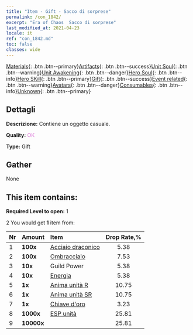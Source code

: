```yaml
---
title: "Item - Gift - Sacco di sorprese"
permalink: /con_1842/
excerpt: "Era of Chaos  Sacco di sorprese"
last_modified_at: 2021-04-23
locale: it
ref: "con_1842.md"
toc: false
classes: wide
---
```

 [Materials](/ItemsIT/){: .btn .btn--primary}[Artifacts](/ItemsIT/Artifacts/){: .btn .btn--success}[Unit Soul](/ItemsIT/UnitSoul/){: .btn .btn--warning}[Unit Awakening](/ItemsIT/UnitAwakening/){: .btn .btn--danger}[Hero Soul](/ItemsIT/HeroSoul/){: .btn .btn--info}[Hero SKill](/ItemsIT/HeroSkill/){: .btn .btn--primary}[Gift](/ItemsIT/Gift/){: .btn .btn--success}[Event related](/ItemsIT/Events/){: .btn .btn--warning}[Avatars](/ItemsIT/Avatars/){: .btn .btn--danger}[Consumables](/ItemsIT/Consumables/){: .btn .btn--info}[Unknown](/ItemsIT/Unknown/){: .btn .btn--primary}

## Dettagli
 **Descrizione:** Contiene un oggetto casuale.

 **Quality:** <span style="color: #DA70D6">OK</span>

 **Type:** Gift

## Gather

  None

## This item contains:

 **Required Level to open:** 1

 2 You would get **1** item  from:

  | Nr | Amount |     Item    | Drop Rate,% |
  |:---|:-------|:------------|:---------:|
  | 1 |  **100x** | [Acciaio draconico](/ItemsIT/con_880/) | 5.38 | 
  | 2 |  **100x** | [Ombracciaio](/ItemsIT/con_881/) | 7.53 | 
  | 3 |  **10x** | Guild Power | 5.38 | 
  | 4 |  **10x** | [Energia](/ItemsIT/con_900/) | 5.38 | 
  | 5 |  **1x** | [Anima unità R](/ItemsIT/con_533/) | 10.75 | 
  | 6 |  **1x** | [Anima unità SR](/ItemsIT/con_534/) | 10.75 | 
  | 7 |  **1x** | [Chiave d'oro](/ItemsIT/con_783/) | 3.23 | 
  | 8 |  **1000x** | [ESP unità](/ItemsIT/con_902/) | 25.81 | 
  | 9 |  **10000x** | <i class="fas fa-coins"/> | 25.81 | 
